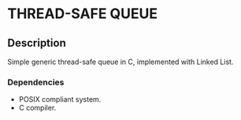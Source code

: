 # THREAD-SAFE QUEUE

## Description
Simple generic thread-safe queue in C, implemented with Linked List.

### Dependencies
* POSIX compliant system.
* C compiler.
